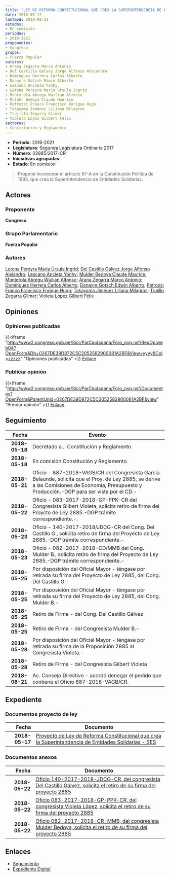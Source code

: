 ```yaml
---
title: "LEY DE REFORMA CONSTITUCIONAL QUE CREA LA SUPERINTENDENCIA DE ENTIDADES SOLIDARIAS-SES"
date: 2018-05-17
lastmod: 2018-08-21
estados:
- En comisión
periodos:
- 2016-2021
proponentes:
- Congreso
grupos:
- Fuerza Popular
autores:
- Arana Zegarra Marco Antonio
- Del Castillo Gálvez Jorge Alfonso Alejandro
- Domínguez Herrera Carlos Alberto
- Donayre Gotzch Edwin Alberto
- Lescano Ancieta Yonhy
- Letona Pereyra María Úrsula Ingrid
- Monterola Abregu Wuilian Alfonso
- Mulder Bedoya Claude Maurice
- Petrozzi Franco Francisco Enrique Hugo
- Takayama Jiménez Liliana Milagros
- Trujillo Zegarra Gilmer
- Violeta López Gilbert Félix
sectores:
- Constitución y Reglamento
---
```

- **Periodo**: 2016-2021
- **Legislatura**: Segunda Legislatura Ordinaria 2017
- **Número**: 02885/2017-CR
- **Iniciativas agrupadas**: 
- **Estado**: En comisión

> Propone incorporar el artículo 87-A en la Constitución Política de 1993, que crea la Superintendencia de Entidades Solidarias.


## Actores

### Proponente

**Congreso**

### Grupo Parlamentario

**Fuerza Popular**

### Autores

[Letona Pereyra María Úrsula Ingrid](mailto:mailto:mletona@congreso.gob.pe); [Del Castillo Gálvez Jorge Alfonso Alejandro](mailto:mailto:jdelcastillo@congreso.gob.pe); [Lescano Ancieta Yonhy](mailto:mailto:ylescano@congreso.gob.pe); [Mulder Bedoya Claude Maurice](mailto:mailto:mmulder@congreso.gob.pe); [Monterola Abregu Wuilian Alfonso](mailto:mailto:wmonterola@congreso.gob.pe); [Arana Zegarra Marco Antonio](mailto:mailto:marana@congreso.gob.pe); [Domínguez Herrera Carlos Alberto](mailto:mailto:cdominguez@congreso.gob.pe); [Donayre Gotzch Edwin Alberto](mailto:mailto:edonayre@congreso.gob.pe); [Petrozzi Franco Francisco Enrique Hugo](mailto:mailto:fpetrozzi@congreso.gob.pe); [Takayama Jiménez Liliana Milagros](mailto:mailto:ltakayama@congreso.gob.pe); [Trujillo Zegarra Gilmer](mailto:mailto:gtrujilloz@congreso.gob.pe); [Violeta López Gilbert Félix](mailto:mailto:gvioleta@congreso.gob.pe)

## Opiniones

### Opiniones publicadas

{{<iframe "http://www2.congreso.gob.pe/Sicr/ParCiudadana/Foro_pvp.nsf/RepOpiweb04?OpenForm&Db=0267DE39D872C5C2052582900081A2BF&View=yyyy&Col=zzzzz" "Opiniones publicadas" >}}
[Enlace](http://www2.congreso.gob.pe/Sicr/ParCiudadana/Foro_pvp.nsf/RepOpiweb04?OpenForm&Db=0267DE39D872C5C2052582900081A2BF&View=yyyy&Col=zzzzz)

### Publicar opinión

{{<iframe "http://www2.congreso.gob.pe/Sicr/ParCiudadana/Foro_pvp.nsf/Documentos?OpenForm&ParentUnid=0267DE39D872C5C2052582900081A2BF&view" "Brindar opinión" >}}
[Enlace](http://www2.congreso.gob.pe/Sicr/ParCiudadana/Foro_pvp.nsf/Documentos?OpenForm&ParentUnid=0267DE39D872C5C2052582900081A2BF&view)


## Seguimiento

| Fecha | Evento |
|------:|--------|
| **2018-05-18** | Decretado a... Constitución y Reglamento |
| **2018-05-18** | En comisión Constitución y Reglamento |
| **2018-05-21** | Oficio - 887-2018-VAGB/CR del Congresista García Belaunde, solicita que el Proy. de Ley 2885, se derive a las Comisiones de Economía, Presupuesto y Producción.-DGP para ser vista por el CD.- |
| **2018-05-22** | Oficio - 083-2017-2018-GP-PPK-CR del Congresista Gilbert Violeta, solicita retiro de firma del Proycto de Ley 2885.-DGP trámite correspondiente.-. |
| **2018-05-23** | Oficio - 140-2017-2018/JDCG-CR del Cong. Del Castillo G., solicita retiro de firma del Proyecto de Ley 2885.-DGP trámite correspondiente.- |
| **2018-05-23** | Oficio - 082-2017-2018-CD/MMB del Cong. Mulder B., solicita retiro de firma del Proyecto de Ley 2885.-DGP trámite correspondiente.- |
| **2018-05-25** | Por disposición del Oficial Mayor - téngase por retirada su firma del Proyecto de Ley 2885, del Cong. Del Castillo G.- |
| **2018-05-25** | Por disposición del Oficial Mayor - téngase por retirada su firma del Proyecto de Ley 2885, del Cong. Mulder B.- |
| **2018-05-25** | Retiro de Firma - del Cong. Del Castillo Gálvez |
| **2018-05-25** | Retiro de Firma - del Congresista Mulder B.- |
| **2018-05-28** | Por disposición del Oficial Mayor - téngase por retirada su firma de la Proposición 2885 al Congresista Violeta.- |
| **2018-05-28** | Retiro de Firma - del Congresista Gilbert Violeta |
| **2018-08-21** | Ac. Consejo Directivo - acordó denegar el pedido que contiene el Oficio 887-2018-VAGB/CR. |

## Expediente

### Documentos proyecto de ley

| Fecha | Documento |
|------:|-----------|
| **2018-05-17** | [Proyecto de Ley de Reforma Constitucional que crea la Superintendencia de Entidades Solidarias - SES](http://www.leyes.congreso.gob.pe/Documentos/2016_2021/Proyectos_de_Ley_y_de_Resoluciones_Legislativas/PL0288520180517.pdf) |

### Documentos anexos

| Fecha | Documento |
|------:|-----------|
| **2018-05-22** | [Oficio 140-2017-2018-JDCG-CR, del congresista Del Castillo Gálvez, solicita el retiro de su firma del proyecto 2885](http://www.leyes.congreso.gob.pe/Documentos/2016_2021/Retiro_de_Firmas/Proyectos/OFICIO-140-2017-2018-JDCG-CR.pdf) |
| **2018-05-22** | [Oficio 083-2017-2018-GP-PPK-CR, del congresista Violeta López, solicita el retiro de su firma del proyecto 2885](http://www.leyes.congreso.gob.pe/Documentos/2016_2021/Retiro_de_Firmas/Proyectos/OFICIO-083-2017-2018-GP-PPK-CR.pdf) |
| **2018-05-22** | [Oficio 082-2017-2018-CR-MMB, del congresista Mulder Bedoya, solicita el retiro de su firma del proyecto 2885](http://www.leyes.congreso.gob.pe/Documentos/2016_2021/Retiro_de_Firmas/Proyectos/OFICIO-082-2017-2018-CR-MMB.pdf) |

## Enlaces

- [Seguimiento](http://www2.congreso.gob.pe/Sicr/TraDocEstProc/CLProLey2016.nsf/f7fff46988ca05b1052578e100829cc7/2387d4c9934fc93105258291000a288f?OpenDocument)
- [Expediente Digital](http://www2.congreso.gob.pe/Sicr/TraDocEstProc/Expvirt_2011.nsf/visbusqptramdoc1621/02885?opendocument)

